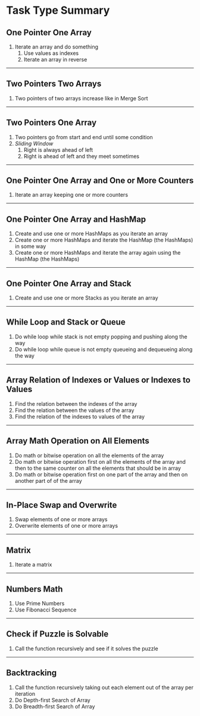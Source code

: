 # Task Type Summary

## One Pointer One Array

1. Iterate an array and do something
    1. Use values as indexes
    2. Iterate an array in reverse

---

## Two Pointers Two Arrays

1. Two pointers of two arrays increase like in Merge Sort

---

## Two Pointers One Array

1. Two pointers go from start and end until some condition
2. _Sliding Window_
    1. Right is always ahead of left
    2. Right is ahead of left and they meet sometimes

---

## One Pointer One Array and One or More Counters

1. Iterate an array keeping one or more counters

---

## One Pointer One Array and HashMap

1. Create and use one or more HashMaps as you iterate an array
2. Create one or more HashMaps and iterate the HashMap (the HashMaps) in some way
3. Create one or more HashMaps and iterate the array again using the HashMap (the HashMaps)

---

## One Pointer One Array and Stack

1. Create and use one or more Stacks as you iterate an array

---

## While Loop and Stack or Queue

1. Do while loop while stack is not empty popping and pushing along the way
2. Do while loop while queue is not empty queueing and dequeueing along the way

---

## Array Relation of Indexes or Values or Indexes to Values

1. Find the relation between the indexes of the array
2. Find the relation between the values of the array
3. Find the relation of the indexes to values of the array

---

## Array Math Operation on All Elements

1. Do math or bitwise operation on all the elements of the array
2. Do math or bitwise operation first on all the elements of the array and then to the same counter on all the elements that should be in array
3. Do math or bitwise operation first on one part of the array and then on another part of of the array

---

## In-Place Swap and Overwrite

1. Swap elements of one or more arrays
2. Overwrite elements of one or more arrays

---

## Matrix

1. Iterate a matrix

---

## Numbers Math

1. Use Prime Numbers
2. Use Fibonacci Sequence

---

## Check if Puzzle is Solvable

1. Call the function recursively and see if it solves the puzzle

---

## Backtracking
1. Call the function recursively taking out each element out of the array per iteration
2. Do Depth-first Search of Array
3. Do Breadth-first Search of Array
